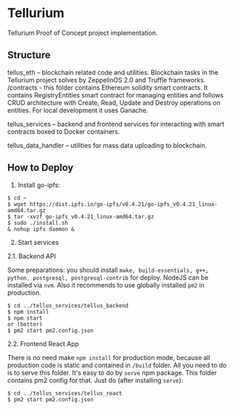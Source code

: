 # Tellurium
Tellurium Proof of Concept project implementation.

## Structure
tellus_eth – blockchain related code and utilities.
Blockchain tasks in the Tellurium project solves by ZeppelinOS 2.0 and Truffle frameworks.
/contracts - this folder contains Ethereum solidity smart contracts. It contains RegistryEntities smart contract for managing entities and follows CRUD architecture with Create, Read, Update and Destroy operations on entities. For local development it uses Ganache.

tellus_services – backend and frontend services for interacting with smart contracts boxed to Docker containers.

tellus_data_handler – utilities for mass data uploading to blockchain.

## How to Deploy

1. Install go-ipfs:
```
$ cd ~
$ wget https://dist.ipfs.io/go-ipfs/v0.4.21/go-ipfs_v0.4.21_linux-amd64.tar.gz
$ tar -xvzf go-ipfs_v0.4.21_linux-amd64.tar.gz
$ sudo ./install.sh
& nohup ipfs daemon &
```

2. Start services

2.1. Backend API

Some preparations: you should install `make, build-essentials, g++, python, postgresql, postgresql-contrib` for deploy. NodeJS can be installed via `nvm`. Also it recommends to use globally installed `pm2` in production.
```
$ cd ../tellus_services/tellus_backend
$ npm install
$ npm start
or (better)
$ pm2 start pm2.config.json
```

2.2. Frontend React App

There is no need make `npm install` for production mode, because all production code is static and contained in `/build` folder. All you need to do is to serve this folder. It's easy to do by `serve` npm package. This folder contains pm2 config for that. Just do (after installing `serve`):
```
$ cd ../tellus_services/tellus_react
$ pm2 start pm2.config.json
```